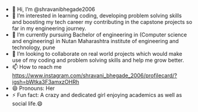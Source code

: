 - 👋 Hi, I’m @shravanibhegade2006
- 👀 I’m interested in learning coding, developing problem solving skills and boosting my tech career my contributing in the capstone projects so far in my engineering journey.
- 🌱 I’m currently pursuing Bachelor of engineering in (Computer science and engineering) in Nutan Maharashtra institute of engineering and technology, pune
- 💞️ I’m looking to collaborate on real world projects which would make use of my coding and problem solving skills and help me grow better.
- 📫 How to reach me https://www.instagram.com/shravani_bhegade_2006/profilecard/?igsh=bWtka3F3amxzOHRh
- 😄 Pronouns: Her
- ⚡ Fun fact: A crazy and dedicated girl enjoying academics as well as social life.😄

<!---
shravanibhegade2006/shravanibhegade2006 is a ✨ special ✨ repository because its `README.md` (this file) appears on your GitHub profile.
You can click the Preview link to take a look at your changes.
--->
